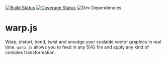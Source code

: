 [![Build Status][travis-img]][travis-url]
[![Coverage Status][coveralls-img]][coveralls-url]
![Dev Dependencies][david-img]

# warp.js

Warp, distort, bend, twist and smudge your scalable vector graphics in real time. `warp.js` allows you to feed in any
SVG file and apply any kind of complex transformation.

[travis-url]: https://travis-ci.org/benjamminf/warpjs
[travis-img]: https://img.shields.io/travis/benjamminf/warpjs.svg?style=flat-square
[coveralls-url]: https://coveralls.io/github/benjamminf/warpjs?branch=master
[coveralls-img]: https://img.shields.io/coveralls/benjamminf/warpjs.svg?style=flat-square
[david-img]: https://img.shields.io/david/dev/benjamminf/warpjs.svg?style=flat-square
